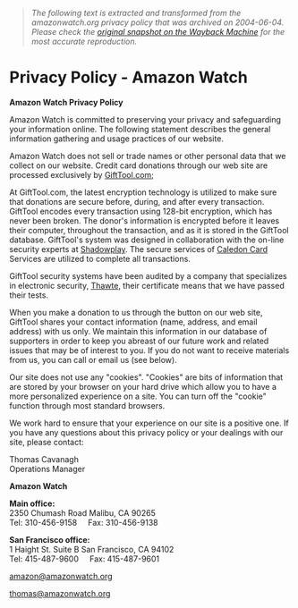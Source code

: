 > *The following text is extracted and transformed from the amazonwatch.org privacy policy that was archived on 2004-06-04. Please check the [original snapshot on the Wayback Machine](https://web.archive.org/web/20040604050224id_/http%3A//amazonwatch.org/privacy.php) for the most accurate reproduction.*

# Privacy Policy - Amazon Watch

**Amazon Watch Privacy Policy**

Amazon Watch is committed to preserving your privacy and safeguarding your information online. The following statement describes the general information gathering and usage practices of our website.

Amazon Watch does not sell or trade names or other personal data that we collect on our website. Credit card donations through our web site are processed exclusively by [GiftTool.com](http://www.gifttool.com/); 

At GiftTool.com, the latest encryption technology is utilized to make sure that donations are secure before, during, and after every transaction. GiftTool encodes every transaction using 128-bit encryption, which has never been broken. The donor's information is encrypted before it leaves their computer, throughout the transaction, and as it is stored in the GiftTool database. GiftTool's system was designed in collaboration with the on-line security experts at [Shadowplay](http://www.shadowplay.net/). The secure services of [Caledon Card](http://www.caledoncard.com/) Services are utilized to complete all transactions. 

GiftTool security systems have been audited by a company that specializes in electronic security, [Thawte](http://www.thawte.com/), their certificate means that we have passed their tests. 

When you make a donation to us through the button on our web site, GiftTool shares your contact information (name, address, and email address) with us only. We maintain this information in our database of supporters in order to keep you abreast of our future work and related issues that may be of interest to you. If you do not want to receive materials from us, you can call or email us (see below).

Our site does not use any "cookies". "Cookies" are bits of information that are stored by your browser on your hard drive which allow you to have a more personalized experience on a site. You can turn off the "cookie" function through most standard browsers.

We work hard to ensure that your experience on our site is a positive one. If you have any questions about this privacy policy or your dealings with our site, please contact: 

Thomas Cavanagh  
Operations Manager 

**Amazon Watch**

**Main office:**  
2350 Chumash Road Malibu, CA 90265  
Tel: 310-456-9158     Fax: 310-456-9138

**San Francisco office:**  
1 Haight St. Suite B San Francisco, CA 94102  
Tel: 415-487-9600     Fax: 415-487-9601

[amazon@amazonwatch.org](mailto:amazon@amazonwatch.org)

[thomas@amazonwatch.org](mailto:thomas@amazonwatch.org)  

